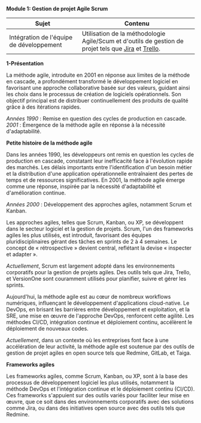 **Module 1: Gestion de projet Agile Scrum**

| Sujet                                              | Contenu                                                                                                       |
|----------------------------------------------------|---------------------------------------------------------------------------------------------------------------|
| Intégration de l'équipe de développement           | Utilisation de la méthodologie Agile/Scum et d'outils de gestion de projet tels que [Jira](https://www.atlassian.com/software/jira) et [Trello](https://trello.com/).  


**1-Présentation**

La méthode agile, introduite en 2001 en réponse aux limites de la méthode en cascade, a profondément transformé le développement logiciel en favorisant une approche collaborative basée sur des valeurs, guidant ainsi les choix dans le processus de création de logiciels opérationnels. Son objectif principal est de distribuer continuellement des produits de qualité grâce à des itérations rapides.

*Années 1990* : Remise en question des cycles de production en cascade.
*2001* : Émergence de la méthode agile en réponse à la nécessité d'adaptabilité.

**Petite histoire de la méthode agile**

Dans les années 1990, les développeurs ont remis en question les cycles de production en cascade, constatant leur inefficacité face à l'évolution rapide des marchés. Les délais importants entre l'identification d'un besoin métier et la distribution d'une application opérationnelle entraînaient des pertes de temps et de ressources significatives. En 2001, la méthode agile émerge comme une réponse, inspirée par la nécessité d'adaptabilité et d'amélioration continue.

*Années 2000* : Développement des approches agiles, notamment Scrum et Kanban.

Les approches agiles, telles que Scrum, Kanban, ou XP, se développent dans le secteur logiciel et la gestion de projets. Scrum, l'un des frameworks agiles les plus utilisés, est introduit, favorisant des équipes pluridisciplinaires gérant des tâches en sprints de 2 à 4 semaines. Le concept de « rétrospective » devient central, reflétant la devise « inspecter et adapter ».

*Actuellement*, Scrum est largement adopté dans les environnements corporatifs pour la gestion de projets agiles. Des outils tels que Jira, Trello, et VersionOne sont couramment utilisés pour planifier, suivre et gérer les sprints.

Aujourd'hui, la méthode agile est au cœur de nombreux workflows numériques, influençant le développement d'applications cloud-native. Le DevOps, en brisant les barrières entre développement et exploitation, et la SRE, une mise en œuvre de l'approche DevOps, renforcent cette agilité. Les méthodes CI/CD, intégration continue et déploiement continu, accélèrent le déploiement de nouveaux codes.

*Actuellement*, dans un contexte où les entreprises font face à une accélération de leur activité, la méthode agile est soutenue par des outils de gestion de projet agiles en open source tels que Redmine, GitLab, et Taiga.

**Frameworks agiles**

Les frameworks agiles, comme Scrum, Kanban, ou XP, sont à la base des processus de développement logiciel les plus utilisés, notamment la méthode DevOps et l'intégration continue et le déploiement continu (CI/CD). Ces frameworks s'appuient sur des outils variés pour faciliter leur mise en œuvre, que ce soit dans des environnements corporatifs avec des solutions comme Jira, ou dans des initiatives open source avec des outils tels que Redmine.

